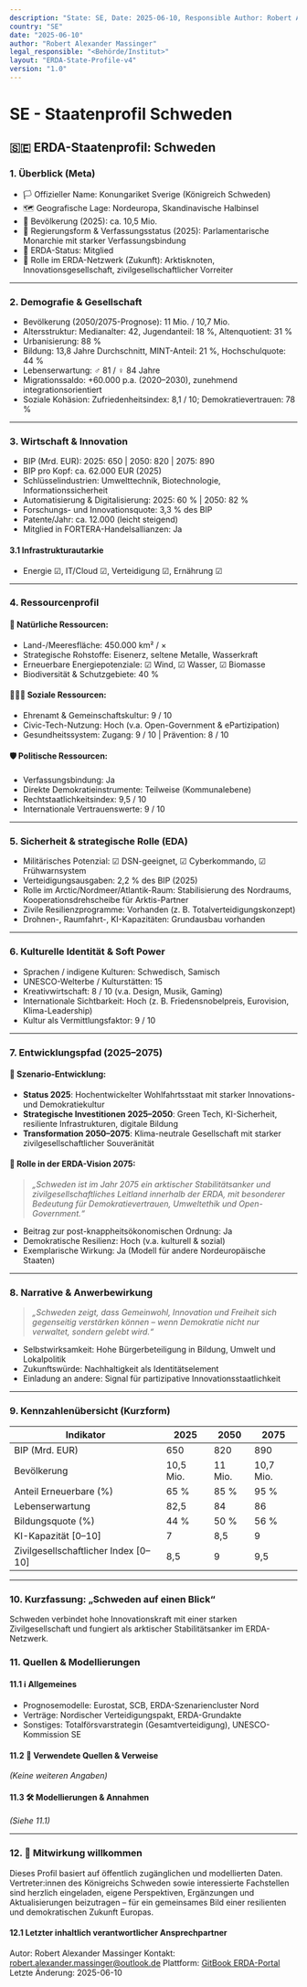 ```yaml
---
description: "State: SE, Date: 2025-06-10, Responsible Author: Robert Alexander Massinger, if from official or institute: Legal Responsible [Author, Institute, Government]: <Behörde/Institut>"
country: "SE"
date: "2025-06-10"
author: "Robert Alexander Massinger"
legal_responsible: "<Behörde/Institut>"
layout: "ERDA-State-Profile-v4"
version: "1.0"
---
```


# SE - Staatenprofil Schweden

## 🇸🇪 ERDA-Staatenprofil: Schweden

### 1. Überblick (Meta)

* 🏳️ Offizieller Name: Konungariket Sverige (Königreich Schweden)
* 🗺️ Geografische Lage: Nordeuropa, Skandinavische Halbinsel
* 👥 Bevölkerung (2025): ca. 10,5 Mio.
* 🧠 Regierungsform & Verfassungsstatus (2025): Parlamentarische Monarchie mit starker Verfassungsbindung
* 📅 ERDA-Status: Mitglied
* 🧭 Rolle im ERDA-Netzwerk (Zukunft): Arktisknoten, Innovationsgesellschaft, zivilgesellschaftlicher Vorreiter

***

### 2. Demografie & Gesellschaft

* Bevölkerung (2050/2075-Prognose): 11 Mio. / 10,7 Mio.
* Altersstruktur: Medianalter: 42, Jugendanteil: 18 %, Altenquotient: 31 %
* Urbanisierung: 88 %
* Bildung: 13,8 Jahre Durchschnitt, MINT-Anteil: 21 %, Hochschulquote: 44 %
* Lebenserwartung: ♂ 81 / ♀ 84 Jahre
* Migrationssaldo: +60.000 p.a. (2020–2030), zunehmend integrationsorientiert
* Soziale Kohäsion: Zufriedenheitsindex: 8,1 / 10; Demokratievertrauen: 78 %

***

### 3. Wirtschaft & Innovation

* BIP (Mrd. EUR): 2025: 650 | 2050: 820 | 2075: 890
* BIP pro Kopf: ca. 62.000 EUR (2025)
* Schlüsselindustrien: Umwelttechnik, Biotechnologie, Informationssicherheit
* Automatisierung & Digitalisierung: 2025: 60 % | 2050: 82 %
* Forschungs- und Innovationsquote: 3,3 % des BIP
* Patente/Jahr: ca. 12.000 (leicht steigend)
* Mitglied in FORTERA-Handelsallianzen: Ja

#### 3.1 Infrastrukturautarkie

* Energie ☑, IT/Cloud ☑, Verteidigung ☑, Ernährung ☑

***

### 4. Ressourcenprofil

#### 🌱 Natürliche Ressourcen:

* Land-/Meeresfläche: 450.000 km² / ×
* Strategische Rohstoffe: Eisenerz, seltene Metalle, Wasserkraft
* Erneuerbare Energiepotenziale: ☑ Wind, ☑ Wasser, ☑ Biomasse
* Biodiversität & Schutzgebiete: 40 %

#### 🧑‍🤝‍🧑 Soziale Ressourcen:

* Ehrenamt & Gemeinschaftskultur: 9 / 10
* Civic-Tech-Nutzung: Hoch (v.a. Open-Government & ePartizipation)
* Gesundheitssystem: Zugang: 9 / 10 | Prävention: 8 / 10

#### 🛡️ Politische Ressourcen:

* Verfassungsbindung: Ja
* Direkte Demokratieinstrumente: Teilweise (Kommunalebene)
* Rechtstaatlichkeitsindex: 9,5 / 10
* Internationale Vertrauenswerte: 9 / 10

***

### 5. Sicherheit & strategische Rolle (EDA)

* Militärisches Potenzial: ☑ DSN-geeignet, ☑ Cyberkommando, ☑ Frühwarnsystem
* Verteidigungsausgaben: 2,2 % des BIP (2025)
* Rolle im Arctic/Nordmeer/Atlantik-Raum: Stabilisierung des Nordraums, Kooperationsdrehscheibe für Arktis-Partner
* Zivile Resilienzprogramme: Vorhanden (z. B. Totalverteidigungskonzept)
* Drohnen-, Raumfahrt-, KI-Kapazitäten: Grundausbau vorhanden

***

### 6. Kulturelle Identität & Soft Power

* Sprachen / indigene Kulturen: Schwedisch, Samisch
* UNESCO-Welterbe / Kulturstätten: 15
* Kreativwirtschaft: 8 / 10 (v.a. Design, Musik, Gaming)
* Internationale Sichtbarkeit: Hoch (z. B. Friedensnobelpreis, Eurovision, Klima-Leadership)
* Kultur als Vermittlungsfaktor: 9 / 10

***

### 7. Entwicklungspfad (2025–2075)

#### 🔭 Szenario-Entwicklung:

* **Status 2025**: Hochentwickelter Wohlfahrtsstaat mit starker Innovations- und Demokratiekultur
* **Strategische Investitionen 2025–2050**: Green Tech, KI-Sicherheit, resiliente Infrastrukturen, digitale Bildung
* **Transformation 2050–2075**: Klima-neutrale Gesellschaft mit starker zivilgesellschaftlicher Souveränität

#### 🚀 Rolle in der ERDA-Vision 2075:

> _„Schweden ist im Jahr 2075 ein arktischer Stabilitätsanker und zivilgesellschaftliches Leitland innerhalb der ERDA, mit besonderer Bedeutung für Demokratievertrauen, Umweltethik und Open-Government.“_

* Beitrag zur post-knappheitsökonomischen Ordnung: Ja
* Demokratische Resilienz: Hoch (v.a. kulturell & sozial)
* Exemplarische Wirkung: Ja (Modell für andere Nordeuropäische Staaten)

***

### 8. Narrative & Anwerbewirkung

> _„Schweden zeigt, dass Gemeinwohl, Innovation und Freiheit sich gegenseitig verstärken können – wenn Demokratie nicht nur verwaltet, sondern gelebt wird.“_

* Selbstwirksamkeit: Hohe Bürgerbeteiligung in Bildung, Umwelt und Lokalpolitik
* Zukunftswürde: Nachhaltigkeit als Identitätselement
* Einladung an andere: Signal für partizipative Innovationsstaatlichkeit

***

### 9. Kennzahlenübersicht (Kurzform)

| Indikator                             | 2025      | 2050    | 2075      |
| ------------------------------------- | --------- | ------- | --------- |
| BIP (Mrd. EUR)                        | 650       | 820     | 890       |
| Bevölkerung                           | 10,5 Mio. | 11 Mio. | 10,7 Mio. |
| Anteil Erneuerbare (%)                | 65 %      | 85 %    | 95 %      |
| Lebenserwartung                       | 82,5      | 84      | 86        |
| Bildungsquote (%)                     | 44 %      | 50 %    | 56 %      |
| KI-Kapazität [0–10]                   | 7         | 8,5     | 9         |
| Zivilgesellschaftlicher Index [0–10]  | 8,5       | 9       | 9,5       |

***

### 10. Kurzfassung: „Schweden auf einen Blick“

Schweden verbindet hohe Innovationskraft mit einer starken Zivilgesellschaft und fungiert als arktischer Stabilitätsanker im ERDA-Netzwerk.

### 11. Quellen & Modellierungen

#### 11.1 ℹ️ Allgemeines

* Prognosemodelle: Eurostat, SCB, ERDA-Szenariencluster Nord
* Verträge: Nordischer Verteidigungspakt, ERDA-Grundakte
* Sonstiges: Totalförsvarstrategin (Gesamtverteidigung), UNESCO-Kommission SE

#### 11.2 📎 Verwendete Quellen & Verweise

*(Keine weiteren Angaben)*

#### 11.3 🛠️ Modellierungen & Annahmen

*(Siehe 11.1)*

***

### 12. 🤝 Mitwirkung willkommen

Dieses Profil basiert auf öffentlich zugänglichen und modellierten Daten. Vertreter:innen des Königreichs Schweden sowie interessierte Fachstellen sind herzlich eingeladen, eigene Perspektiven, Ergänzungen und Aktualisierungen beizutragen – für ein gemeinsames Bild einer resilienten und demokratischen Zukunft Europas.

#### 12.1 Letzter inhaltlich verantwortlicher Ansprechpartner
Autor: Robert Alexander Massinger
Kontakt: [robert.alexander.massinger@outlook.de](mailto:robert.alexander.massinger@outlook.de)
Plattform: [GitBook ERDA-Portal](https://app.gitbook.com/o/nt9tg4PqKZ12DXO9pou1/s/vUquUrXlP5zeuZ20Fboy/)
Letzte Änderung: 2025-06-10
